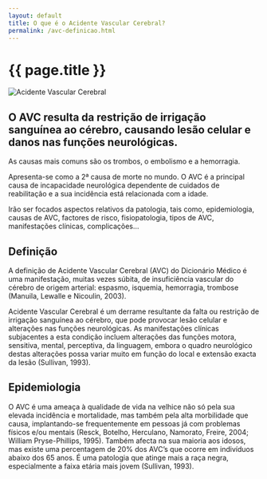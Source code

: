 ```yaml
---
layout: default
title: O que é o Acidente Vascular Cerebral?
permalink: /avc-definicao.html
---
```


# {{ page.title }}

![Acidente Vascular Cerebral](../assets/acidente-vascular-cerebral.jpg "Acidente Vascular Cerebral")

## O AVC resulta da restrição de irrigação sanguínea ao cérebro, causando lesão celular e danos nas funções neurológicas.

As causas mais comuns são os trombos, o embolismo e a hemorragia.

Apresenta-se como a 2ª causa de morte no mundo. O AVC é a principal causa de incapacidade neurológica dependente de cuidados de reabilitação e a sua incidência está relacionada com a idade.

Irão ser focados aspectos relativos da patologia, tais como, epidemiologia, causas de AVC, factores de risco, fisiopatologia, tipos de AVC, manifestações clínicas, complicações…

## Definição

A definição de Acidente Vascular Cerebral (AVC) do Dicionário Médico é uma manifestação, muitas vezes súbita, de insuficiência vascular do cérebro de origem arterial: espasmo, isquemia, hemorragia, trombose (Manuila, Lewalle e Nicoulin, 2003).

Acidente Vascular Cerebral é um derrame resultante da falta ou restrição de irrigação sanguínea ao cérebro, que pode provocar lesão celular e alterações nas funções neurológicas. As manifestações clínicas subjacentes a esta condição incluem alterações das funções motora, sensitiva, mental, perceptiva, da linguagem, embora o quadro neurológico destas alterações possa variar muito em função do local e extensão exacta da lesão (Sullivan, 1993).

## Epidemiologia

O AVC é uma ameaça à qualidade de vida na velhice não só pela sua elevada incidência e mortalidade, mas também pela alta morbilidade que causa, implantando-se frequentemente em pessoas já com problemas físicos e/ou mentais (Resck, Botelho, Herculano, Namorato, Freire, 2004; William Pryse-Phillips, 1995). Também afecta na sua maioria aos idosos, mas existe uma percentagem de 20% dos AVC’s que ocorre em indivíduos abaixo dos 65 anos. É uma patologia que atinge mais a raça negra, especialmente a faixa etária mais jovem (Sullivan, 1993).